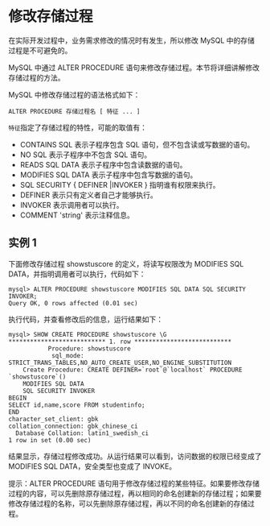 # 修改存储过程

在实际开发过程中，业务需求修改的情况时有发生，所以修改 MySQL 中的存储过程是不可避免的。

 MySQL 中通过 ALTER PROCEDURE 语句来修改存储过程。本节将详细讲解修改存储过程的方法。

 MySQL 中修改存储过程的语法格式如下：

```text
ALTER PROCEDURE 存储过程名 [ 特征 ... ]
```

`特征`指定了存储过程的特性，可能的取值有：

*  CONTAINS SQL 表示子程序包含 SQL 语句，但不包含读或写数据的语句。
*  NO SQL 表示子程序中不包含 SQL 语句。
*  READS SQL DATA 表示子程序中包含读数据的语句。
*  MODIFIES SQL DATA 表示子程序中包含写数据的语句。
*  SQL SECURITY { DEFINER \|INVOKER } 指明谁有权限来执行。
*  DEFINER 表示只有定义者自己才能够执行。
*  INVOKER 表示调用者可以执行。
*  COMMENT 'string' 表示注释信息。

##  实例 1

 下面修改存储过程 showstuscore 的定义，将读写权限改为 MODIFIES SQL DATA，并指明调用者可以执行，代码如下：

```text
mysql> ALTER PROCEDURE showstuscore MODIFIES SQL DATA SQL SECURITY INVOKER;
Query OK, 0 rows affected (0.01 sec)
```

 执行代码，并查看修改后的信息，运行结果如下：

```text
mysql> SHOW CREATE PROCEDURE showstuscore \G
*************************** 1. row ***************************
           Procedure: showstuscore
            sql_mode: STRICT_TRANS_TABLES,NO_AUTO_CREATE_USER,NO_ENGINE_SUBSTITUTION
    Create Procedure: CREATE DEFINER=`root`@`localhost` PROCEDURE `showstuscore`()
    MODIFIES SQL DATA
    SQL SECURITY INVOKER
BEGIN
SELECT id,name,score FROM studentinfo;
END
character_set_client: gbk
collation_connection: gbk_chinese_ci
  Database Collation: latin1_swedish_ci
1 row in set (0.00 sec)
```

 结果显示，存储过程修改成功。从运行结果可以看到，访问数据的权限已经变成了 MODIFIES SQL DATA，安全类型也变成了 INVOKE。

 提示：ALTER PROCEDURE 语句用于修改存储过程的某些特征。如果要修改存储过程的内容，可以先删除原存储过程，再以相同的命名创建新的存储过程；如果要修改存储过程的名称，可以先删除原存储过程，再以不同的命名创建新的存储过程。

